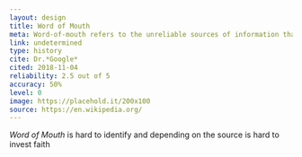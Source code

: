 ```yaml
---
layout: design
title: Word of Mouth
meta: Word-of-mouth refers to the unreliable sources of information that has to do with the subject being researched that sometimes can actually end up being factual and reliable after all
link: undetermined
type: history
cite: Dr.*Google*
cited: 2018-11-04
reliability: 2.5 out of 5
accuracy: 50%
level: 0
image: https://placehold.it/200x100
source: https://en.wikipedia.org/
---
```


*Word of Mouth* is hard to identify and depending on the source is hard to invest faith

